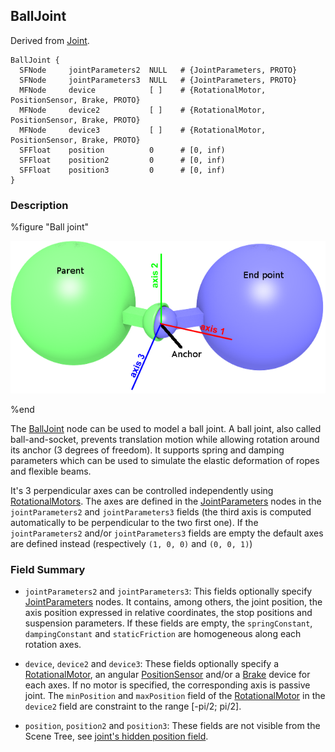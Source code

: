 ## BallJoint

Derived from [Joint](joint.md).

```
BallJoint {
  SFNode     jointParameters2  NULL   # {JointParameters, PROTO}
  SFNode     jointParameters3  NULL   # {JointParameters, PROTO}
  MFNode     device            [ ]    # {RotationalMotor, PositionSensor, Brake, PROTO}
  MFNode     device2           [ ]    # {RotationalMotor, PositionSensor, Brake, PROTO}
  MFNode     device3           [ ]    # {RotationalMotor, PositionSensor, Brake, PROTO}
  SFFloat    position          0      # [0, inf)
  SFFloat    position2         0      # [0, inf)
  SFFloat    position3         0      # [0, inf)
}
```

### Description

%figure "Ball joint"

![ballJoint.png](images/ballJoint.png)

%end

The [BallJoint](#balljoint) node can be used to model a ball joint.
A ball joint, also called ball-and-socket, prevents translation motion while allowing rotation around its anchor (3 degrees of freedom).
It supports spring and damping parameters which can be used to simulate the elastic deformation of ropes and flexible beams.

It's 3 perpendicular axes can be controlled independently using [RotationalMotors](rotationalmotor.md).
The axes are defined in the [JointParameters](jointparameters.md) nodes in the `jointParameters2` and `jointParameters3` fields (the third axis is computed automatically to be perpendicular to the two first one).
If the `jointParameters2` and/or `jointParameters3` fields are empty the default axes are defined instead (respectively `(1, 0, 0)` and `(0, 0, 1)`)

### Field Summary

- `jointParameters2` and `jointParameters3`: This fields optionally specify [JointParameters](jointparameters.md) nodes.
It contains, among others, the joint position, the axis position expressed in relative coordinates, the stop positions and suspension parameters.
If these fields are empty, the `springConstant`, `dampingConstant` and `staticFriction` are homogeneous along each rotation axes.

- `device`, `device2` and `device3`: These fields optionally specify a [RotationalMotor](rotationalmotor.md), an angular [PositionSensor](positionsensor.md) and/or a [Brake](brake.md) device for each axes.
If no motor is specified, the corresponding axis is passive joint. The `minPosition` and `maxPosition` field of the [RotationalMotor](rotationalmotor.md) in the `device2` field are constraint to the range [-pi/2; pi/2].

- `position`, `position2` and `position3`: These fields are not visible from the Scene Tree, see [joint's hidden position field](joint.md#joints-hidden-position-fields).
